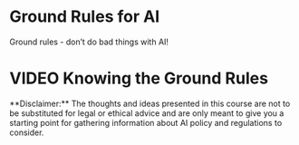 


# Ground Rules for AI

Ground rules - don’t do bad things with AI!

<!-- ## Motivation -->


<!-- ## Target Audience   -->

<!-- The course is intended for ... -->

<!-- ## Curriculum   -->

<!-- The course covers... -->

# VIDEO Knowing the Ground Rules


<div class = disclaimer>
**Disclaimer:** The thoughts and ideas presented in this course are not to be substituted for legal or ethical advice and are only meant to give you a starting point for gathering information about AI policy and regulations to consider.
</div>
